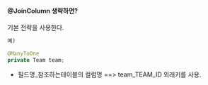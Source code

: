 #### @JoinColumn 생략하면?
기본 전략을 사용한다.
```java
예)

@ManyToOne
private Team team;
```
- 필드명_참조하는테이블의 컬럼명 
    ==> team_TEAM_ID 외래키를 사용.